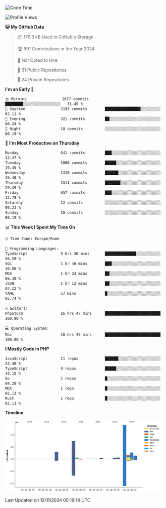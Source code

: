 <!--START_SECTION:waka-->
![Code Time](http://img.shields.io/badge/Code%20Time-5%2C431%20hrs%2042%20mins-blue)

![Profile Views](http://img.shields.io/badge/Profile%20Views-0-blue)

**🐱 My GitHub Data** 

> 📦 176.3 kB Used in GitHub's Storage 
 > 
> 🏆 991 Contributions in the Year 2024
 > 
> 🚫 Not Opted to Hire
 > 
> 📜 61 Public Repositories 
 > 
> 🔑 24 Private Repositories 
 > 
**I'm an Early 🐤** 

```text
🌞 Morning                1617 commits        ████████░░░░░░░░░░░░░░░░░   31.45 % 
🌆 Daytime                3193 commits        ████████████████░░░░░░░░░   62.11 % 
🌃 Evening                321 commits         ██░░░░░░░░░░░░░░░░░░░░░░░   06.24 % 
🌙 Night                  10 commits          ░░░░░░░░░░░░░░░░░░░░░░░░░   00.19 % 
```
📅 **I'm Most Productive on Thursday** 

```text
Monday                   641 commits         ███░░░░░░░░░░░░░░░░░░░░░░   12.47 % 
Tuesday                  1000 commits        █████░░░░░░░░░░░░░░░░░░░░   19.45 % 
Wednesday                1310 commits        ██████░░░░░░░░░░░░░░░░░░░   25.48 % 
Thursday                 1511 commits        ███████░░░░░░░░░░░░░░░░░░   29.39 % 
Friday                   657 commits         ███░░░░░░░░░░░░░░░░░░░░░░   12.78 % 
Saturday                 12 commits          ░░░░░░░░░░░░░░░░░░░░░░░░░   00.23 % 
Sunday                   10 commits          ░░░░░░░░░░░░░░░░░░░░░░░░░   00.19 % 
```


📊 **This Week I Spent My Time On** 

```text
🕑︎ Time Zone: Europe/Rome

💬 Programming Languages: 
TypeScript               9 hrs 30 mins       ██████████████░░░░░░░░░░░   56.59 % 
SQL                      1 hr 46 mins        ███░░░░░░░░░░░░░░░░░░░░░░   10.60 % 
MDX                      1 hr 24 mins        ██░░░░░░░░░░░░░░░░░░░░░░░   08.38 % 
JSON                     1 hr 12 mins        ██░░░░░░░░░░░░░░░░░░░░░░░   07.22 % 
YAML                     57 mins             █░░░░░░░░░░░░░░░░░░░░░░░░   05.74 % 

🔥 Editors: 
PhpStorm                 16 hrs 47 mins      █████████████████████████   100.00 % 

💻 Operating System: 
Mac                      16 hrs 47 mins      █████████████████████████   100.00 % 
```

**I Mostly Code in PHP** 

```text
JavaScript               11 repos            ██████░░░░░░░░░░░░░░░░░░░   23.40 % 
TypeScript               9 repos             █████░░░░░░░░░░░░░░░░░░░░   19.15 % 
Go                       2 repos             █░░░░░░░░░░░░░░░░░░░░░░░░   04.26 % 
MDX                      1 repo              █░░░░░░░░░░░░░░░░░░░░░░░░   02.13 % 
Rust                     1 repo              █░░░░░░░░░░░░░░░░░░░░░░░░   02.13 % 
```



**Timeline**

![Lines of Code chart](https://raw.githubusercontent.com/frnwtr/frnwtr/main/assets/bar_graph.png)


 Last Updated on 12/11/2024 00:16:14 UTC
<!--END_SECTION:waka-->